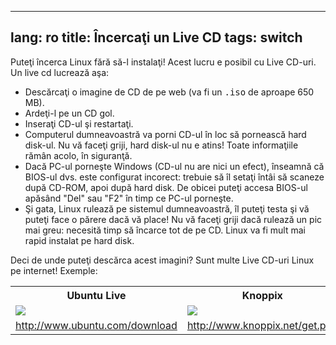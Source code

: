 
---
lang: ro
title: Încercaţi un Live CD
tags: switch
---

Puteţi încerca Linux fără să-l instalaţi!
Acest lucru e posibil cu Live CD-uri. Un live cd lucrează aşa:


<ul>
<li>Descărcaţi o imagine de CD de pe web (va fi un <tt>.iso</tt> de aproape 650 MB).</li>
<li>Ardeţi-l pe un CD gol.</li>

<li>Inseraţi CD-ul şi restartaţi.</li>

<li>Computerul dumneavoastră va porni CD-ul în loc să pornească hard disk-ul. Nu vă faceţi griji, hard disk-ul nu e atins! Toate informaţiile rămân acolo, în siguranţă.</li>

<li>Dacă PC-ul porneşte Windows (CD-ul nu are nici un efect), înseamnă că BIOS-ul dvs. este
configurat incorect: trebuie să îl setaţi întâi să scaneze după CD-ROM, apoi după hard disk.
De obicei puteţi accesa BIOS-ul apăsând "Del" sau "F2" în timp ce PC-ul porneşte.</li>
<li>Şi gata, Linux rulează pe sistemul dumneavoastră, îl puteţi testa şi vă puteţi
face o părere dacă vă place! Nu vă faceţi griji dacă rulează un pic mai greu: necesită timp
să încarce tot de pe CD. Linux va fi mult mai rapid instalat pe hard disk.</li>


</ul>
Deci de unde puteţi descărca acest imagini? Sunt multe Live CD-uri Linux
pe internet! Exemple:


<table cols="2">
<tr>
<th>Ubuntu Live</th>
<th>Knoppix</th>
</tr>

<tr>
<td><a href="Images/ubuntu.png"><img src="Images/ubuntu_thumbnail.png" /></a></td>
<td><a href="Images/knoppix.png"><img src="Images/knoppix_thumbnail.png" /></a></td>
</tr>

<tr>
<td><a 
href="http://www.ubuntu.com/download">http://www.ubuntu.com/download</a></td>
<td><a 
href="http://www.knoppix.net/get.php">http://www.knoppix.net/get.php</a></td>
</tr>

</table>

